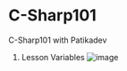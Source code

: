 # C-Sharp101
C-Sharp101 with Patikadev

1. Lesson Variables
![image](https://user-images.githubusercontent.com/56975797/236643359-7550c3ec-a7c7-460e-a27f-9a760ba8e275.png)


